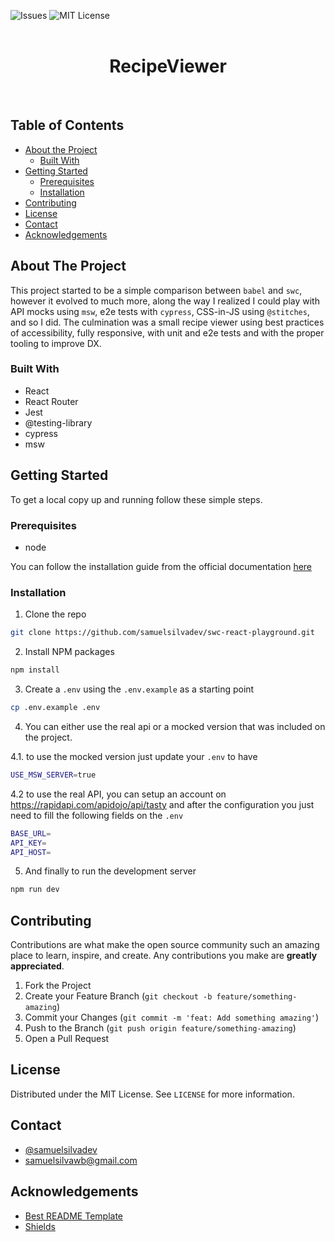 ![Issues](https://img.shields.io/github/issues/samuelsilvadev/swc-react-playground?style=flat-square)
![MIT License](https://img.shields.io/github/license/samuelsilvadev/swc-react-playground?style=flat-square)
<br />
<br />

<h1 align="center">RecipeViewer</h1>
<br />

## Table of Contents

- [About the Project](#about-the-project)
  - [Built With](#built-with)
- [Getting Started](#getting-started)
  - [Prerequisites](#prerequisites)
  - [Installation](#installation)
- [Contributing](#contributing)
- [License](#license)
- [Contact](#contact)
- [Acknowledgements](#acknowledgements)

## About The Project

This project started to be a simple comparison between `babel` and `swc`, however it evolved to much more, along the way I realized I could play with API mocks using `msw`, e2e tests with `cypress`, CSS-in-JS using `@stitches`, and so I did.
The culmination was a small recipe viewer using best practices of accessibility, fully responsive, with unit and e2e tests and with the proper tooling to improve DX.

### Built With

- React
- React Router
- Jest
- @testing-library
- cypress
- msw

## Getting Started

To get a local copy up and running follow these simple steps.

### Prerequisites

- node

You can follow the installation guide from the official documentation
[here](https://nodejs.org/en/)

### Installation

1. Clone the repo

```sh
git clone https://github.com/samuelsilvadev/swc-react-playground.git
```

2. Install NPM packages

```sh
npm install
```

3. Create a `.env` using the `.env.example` as a starting point

```sh
cp .env.example .env
```

4. You can either use the real api or a mocked version that was included on the project.

4.1. to use the mocked version just update your `.env` to have

```sh
USE_MSW_SERVER=true
```

4.2 to use the real API, you can setup an account on https://rapidapi.com/apidojo/api/tasty and after the configuration you just need to fill the following fields on the `.env`

```sh
BASE_URL=
API_KEY=
API_HOST=
```

5. And finally to run the development server

```sh
npm run dev
```

## Contributing

Contributions are what make the open source community such an amazing place to
learn, inspire, and create. Any contributions you make are **greatly
appreciated**.

1. Fork the Project
2. Create your Feature Branch (`git checkout -b feature/something-amazing`)
3. Commit your Changes (`git commit -m 'feat: Add something amazing'`)
4. Push to the Branch (`git push origin feature/something-amazing`)
5. Open a Pull Request

## License

Distributed under the MIT License. See `LICENSE` for more information.

## Contact

- [@samuelsilvadev](https://twitter.com/samuelsilvadev)
- samuelsilvawb@gmail.com

## Acknowledgements

- [Best README Template](https://github.com/othneildrew/Best-README-Template)
- [Shields](https://shields.io/)
